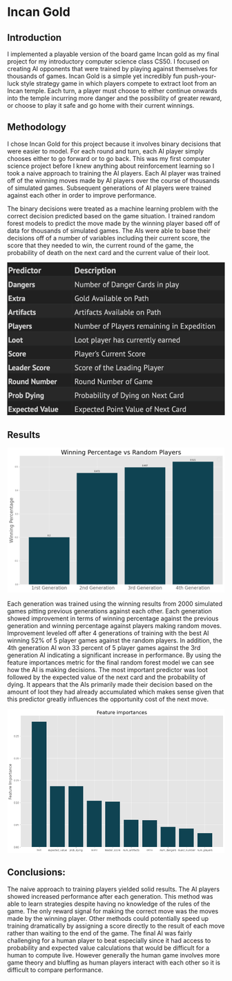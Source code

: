 # Incan Gold
## Introduction
I implemented a playable version of the  board game Incan gold as my final project for my introductory computer science class CS50. I focused on creating AI opponents that were trained by playing against themselves for thousands of games. Incan Gold is a simple yet incredibly fun push-your-luck style strategy game in which players compete to extract loot from an Incan temple. Each turn, a player must choose to either continue onwards into the temple incurring more danger and the possibility of greater reward, or choose to play it safe and go home with their current winnings. 

## Methodology
I chose Incan Gold for this project because it involves binary decisions that were easier to model. For each round and turn, each AI player simply chooses either to go forward or to go back. This was my first computer science project before I knew anything  about reinforcement learning so I took a naive approach to training the AI players. Each AI player was trained off of the winning moves made by AI players over the course of thousands of simulated games. Subsequent generations of AI players were trained against each other in order to improve performance. 

The binary decisions were treated as a machine learning problem with the correct decision predicted based on the game situation. I trained random forest models to predict the move made by the winning player based off of data for thousands of simulated games. The AIs were able to base their decisions off of a number of variables including their current score, the score that they needed to win, the current round of the game, the probability of death on the next card and the current value of their loot.

![Game Predictors](https://github.com/ethankim00/IncanGold//blob/master/IncanGoldTable.png?raw=true)


## Results

![Results](https://github.com/ethankim00/IncanGold//blob/master/incan_gold_graph.png?raw=true)

Each generation was trained using the winning results from 2000 simulated games pitting previous generations against each other. Each generation showed improvement in terms of winning percentage against the previous generation and winning percentage against players making random moves. Improvement leveled off after 4 generations of training with the best AI winning 52% of 5 player games against the random players. In addition, the 4th generation AI won 33 percent of 5 player games against the 3rd generation AI indicating a significant increase in performance. By using the feature importances metric for the final random forest model we can see how the AI is making decisions. The most important predictor was loot followed by the expected value of the next card and the probability of dying. It appears that the AIs primarily made their decision based on the amount of loot they had already accumulated which makes sense given that this predictor greatly influences the opportunity cost of the next move. 

![Feature Importances](https://github.com/ethankim00/IncanGold//blob/master/feature_importances.png?raw=true)

## Conclusions:
The naive approach to training players yielded solid results. The AI players showed increased performance after each generation.  This method was able to learn strategies despite having no knowledge of the rules of the game. The only reward signal for making the correct move was the moves made by the winning player. Other methods could potentially speed up training dramatically by assigning a score directly to the result of each move rather than waiting to the end of the game. The final AI was fairly challenging for a human player to beat especially since it had access to probability and expected value calculations that would be difficult for a human to compute live. However generally the human game involves more game theory and bluffing as human players interact with each other so it is difficult to compare performance. 
